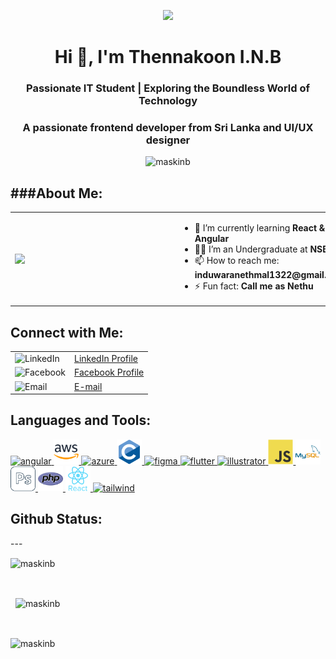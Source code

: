 <p align="center" ><img  src = "https://github.com/7oSkaaa/7oSkaaa/blob/main/Images/about_me.gif?raw=true" width = 100px></p>
<h1 align="center">Hi 👋, I'm Thennakoon I.N.B</h1>
<h3 align="center">Passionate IT Student | Exploring the Boundless World of Technology</h3>
<h3 align="center">A passionate frontend developer from Sri Lanka and UI/UX designer</h3>

<p align="center"> <img src="https://komarev.com/ghpvc/?username=maskinb&label=Profile%20views&color=0e75b6&style=flat" alt="maskinb"  width="200"/> </p>



 ###About Me:
 ---

<table align="center"  border="0">
  <tr>
    <td>
      <img src="https://github.com/7oSkaaa/7oSkaaa/blob/main/Images/Right_Side.gif?raw=true" width="250px" align="right">
    </td>
    <td>
      <ul>
        <li>🌱 I’m currently learning <b>React & Angular</b></li>
        <li>🧑‍🎓 I’m an Undergraduate at <b>NSBM</b></li>
        <li>📫 How to reach me: <b>induwaranethmal1322@gmail.com</b></li>
        <li>⚡ Fun fact: <b>Call me as Nethu</b></li>
      </ul>
    </td>
  </tr>
</table>

 

<h2 align="left">Connect with Me:</h2>
<table border="0" align="center" width="400px">
  <tr>
    <td>
      <img src="https://raw.githubusercontent.com/rahuldkjain/github-profile-readme-generator/master/src/images/icons/Social/linked-in-alt.svg" alt="LinkedIn" height="30" width="40" />
    </td>
    <td>
      <a href="https://linkedin.com/in/thennakoon-i-n-b" target="blank">LinkedIn Profile</a>
    </td>
  </tr>
  <tr>
    <td>
      <img src="https://raw.githubusercontent.com/rahuldkjain/github-profile-readme-generator/master/src/images/icons/Social/facebook.svg" alt="Facebook" height="30" width="40" />
    </td>
    <td>
      <a href="https://fb.com/induwara-nethmal" target="blank">Facebook Profile</a>
    </td>
  </tr>
   <tr>
    <td>
      <img src="https://raw.githubusercontent.com/rahuldkjain/github-profile-readme-generator/master/src/images/icons/Social/email.svg" alt="Email" height="30" width="40" />
    </td>
    <td>
      <a href="induwaranethmal1322@gmail.com" target="blank">E-mail</a>
    </td>
  </tr>
 
</table>


 

<h2 align="left">Languages and Tools:</h2>
<p align="left">
  <a href="https://angular.io" target="_blank" rel="noreferrer">
    <img src="https://angular.io/assets/images/logos/angular/angular.svg" alt="angular" width="40" height="40"/>
  </a>
  <a href="https://aws.amazon.com" target="_blank" rel="noreferrer">
    <img src="https://raw.githubusercontent.com/devicons/devicon/master/icons/amazonwebservices/amazonwebservices-original-wordmark.svg" alt="aws" width="40" height="40"/>
  </a>
  <a href="https://azure.microsoft.com/en-in/" target="_blank" rel="noreferrer">
    <img src="https://www.vectorlogo.zone/logos/microsoft_azure/microsoft_azure-icon.svg" alt="azure" width="40" height="40"/>
  </a>
  <a href="https://www.cprogramming.com/" target="_blank" rel="noreferrer">
    <img src="https://raw.githubusercontent.com/devicons/devicon/master/icons/c/c-original.svg" alt="c" width="40" height="40"/>
  </a>
  <a href="https://www.figma.com/" target="_blank" rel="noreferrer">
    <img src="https://www.vectorlogo.zone/logos/figma/figma-icon.svg" alt="figma" width="40" height="40"/>
  </a>
  <a href="https://flutter.dev" target="_blank" rel="noreferrer">
    <img src="https://www.vectorlogo.zone/logos/flutterio/flutterio-icon.svg" alt="flutter" width="40" height="40"/>
  </a>
  <a href="https://www.adobe.com/in/products/illustrator.html" target="_blank" rel="noreferrer">
    <img src="https://www.vectorlogo.zone/logos/adobe_illustrator/adobe_illustrator-icon.svg" alt="illustrator" width="40" height="40"/>
  </a>
  <a href="https://developer.mozilla.org/en-US/docs/Web/JavaScript" target="_blank" rel="noreferrer">
    <img src="https://raw.githubusercontent.com/devicons/devicon/master/icons/javascript/javascript-original.svg" alt="javascript" width="40" height="40"/>
  </a>
  <a href="https://www.mysql.com/" target="_blank" rel="noreferrer">
    <img src="https://raw.githubusercontent.com/devicons/devicon/master/icons/mysql/mysql-original-wordmark.svg" alt="mysql" width="40" height="40"/>
  </a>
  <a href="https://www.photoshop.com/en" target="_blank" rel="noreferrer">
    <img src="https://raw.githubusercontent.com/devicons/devicon/master/icons/photoshop/photoshop-line.svg" alt="photoshop" width="40" height="40"/>
  </a>
  <a href="https://www.php.net" target="_blank" rel="noreferrer">
    <img src="https://raw.githubusercontent.com/devicons/devicon/master/icons/php/php-original.svg" alt="php" width="40" height="40"/>
  </a>
  <a href="https://reactjs.org/" target="_blank" rel="noreferrer">
    <img src="https://raw.githubusercontent.com/devicons/devicon/master/icons/react/react-original-wordmark.svg" alt="react" width="40" height="40"/>
  </a>
  <a href="https://tailwindcss.com/" target="_blank" rel="noreferrer">
    <img src="https://www.vectorlogo.zone/logos/tailwindcss/tailwindcss-icon.svg" alt="tailwind" width="40" height="40"/>
  </a>
</p>






<h2 align="left">Github Status:</h2>---

<p>
  <img align="center" src="https://github-readme-stats.vercel.app/api/top-langs?username=maskinb&show_icons=true&locale=en&layout=compact" alt="maskinb" />
</p>
<br>

<p>&nbsp;
  <img align="center" src="https://github-readme-stats.vercel.app/api?username=maskinb&show_icons=true&locale=en" alt="maskinb" />
</p>
<br>

<p>
  <img align="center" src="https://github-readme-streak-stats.herokuapp.com/?user=maskinb&" alt="maskinb" />
</p> 


